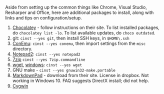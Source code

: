 
Aside from setting up the common things like Chrome, Visual Studio, Resharper and Office, here are additional packages to install, along
with links and tips on configuration/setup.

1. [Chocolatey](https://chocolatey.org/) - follow instructions on their site. To list installed packages, do `chocolatey list -lo`. To list
available updates, do `choco outdated`.
1. git: `cinst --yes git`, then install SSH keys, in `$HOME\.ssh`
1. [ConEmu](https://conemu.github.io/): `cinst --yes conemu`, then import settings from the `misc` directory.
1. [Notepad2](http://www.flos-freeware.ch/notepad2.html): `cinst --yes notepad2`
1. [7zip](http://www.7-zip.org/) `cinst --yes 7zip.commandline`
1. [wget](https://www.gnu.org/software/wget/), [windows](https://eternallybored.org/misc/wget/): `cinst --yes wget`
1. GNU make - `cinst --yes gnuwin32-make.portable`
1. [MarkdownPad](http://www.markdownpad.com/) - download from their site. License in dropbox. Not working in Windows 10. FAQ suggests DirectX install; did not help.
1. [Cygwin](http://cygwin.com/)
